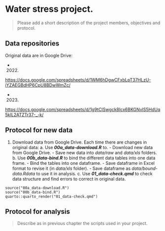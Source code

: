 # Water stress project. 

> Please add a short description of the project members, objectives and protocol. 

## Data repositories

Original data are in Google Drive:

- 2022. 
https://docs.google.com/spreadsheets/d/1WM6hDgwCFxbLpT37HLzU-iYZAEGBdHP6CpU8BDwWmZc/

- 2023. 
https://docs.google.com/spreadsheets/d/1g9tCISwgck8Icx6BKGNvlS5HdUq5kIL2ATZTr37-_-k/


## Protocol for new data

1. Download data from Google Drive. Each time there are changes in original data:
    a. Use **_00a_data-download.R_** to.
        - Download new data from Google Drive.
        - Save new data into *data/raw* and *data/xls* folders.
    b. Use **_00b_data-bind.R_** to bind the different data tables into one data frame. 
        - Bind the tables into one dataframe.
        - Save dataframe in Excel format to revise it (in *data/xls* folder). 
        - Save dataframe as *data/bound-data.Rdata* to use it in analysis. 
    c. Use **_01_data-check.qmd_** to check data structure and find errors to correct in original data. 

```
source("00a_data-download.R")
source("00b_data-bind.R")
quarto::quarto_render("01_data-check.qmd")
```

## Protocol for analysis

> Describe as in previous chapter the scripts used in your project.

